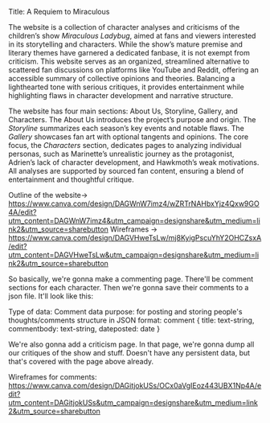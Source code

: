 Title: A Requiem to Miraculous 

The website is a collection of character analyses and criticisms of the children’s show *Miraculous Ladybug*, aimed at fans and viewers interested in its storytelling and characters. While the show’s mature premise and literary themes have garnered a dedicated fanbase, it is not exempt from criticism. This website serves as an organized, streamlined alternative to scattered fan discussions on platforms like YouTube and Reddit, offering an accessible summary of collective opinions and theories. Balancing a lighthearted tone with serious critiques, it provides entertainment while highlighting flaws in character development and narrative structure.

The website has four main sections: About Us, Storyline, Gallery, and Characters. The About Us introduces the project’s purpose and origin. The *Storyline* summarizes each season’s key events and notable flaws. The *Gallery* showcases fan art with optional tangents and opinions. The core focus, the *Characters* section, dedicates pages to analyzing individual personas, such as Marinette’s unrealistic journey as the protagonist, Adrien’s lack of character development, and Hawkmoth’s weak motivations. All analyses are supported by sourced fan content, ensuring a blend of entertainment and thoughtful critique.

Outline of the website-> https://www.canva.com/design/DAGWnW7imz4/wZRTrNAHbxYjz4Qxw9GO4A/edit?utm_content=DAGWnW7imz4&utm_campaign=designshare&utm_medium=link2&utm_source=sharebutton
Wireframes ->
https://www.canva.com/design/DAGVHweTsLw/mj8KyigPscuYhY2OHCZsxA/edit?utm_content=DAGVHweTsLw&utm_campaign=designshare&utm_medium=link2&utm_source=sharebutton

So basically, we're gonna make a commenting page. There'll be comment sections for each character. Then we're gonna save their comments to a json file.
It'll look like this:

Type of data: Comment data
purpose: for posting and storing people's thoughts/comments
structure in JSON format:
comment {
   title: text-string,
   commentbody: text-string,
   dateposted: date
}

We're also gonna add a criticism page. In that page, we're gonna dump all our critiques of the show and stuff. Doesn't have any persistent data, but that's covered with the page above already.

Wireframes for comments: https://www.canva.com/design/DAGitjokUSs/OCx0aVgIEoz443UBX1Np4A/edit?utm_content=DAGitjokUSs&utm_campaign=designshare&utm_medium=link2&utm_source=sharebutton